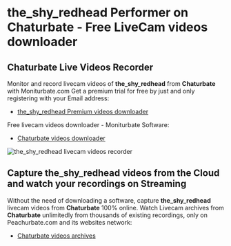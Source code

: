 # the_shy_redhead Performer on Chaturbate - Free LiveCam videos downloader

## Chaturbate Live Videos Recorder

Monitor and record livecam videos of **the_shy_redhead** from **Chaturbate** with Moniturbate.com
Get a premium trial for free by just and only registering with your Email address:
* [the_shy_redhead Premium videos downloader](https://moniturbate.com/request-demo-licence-key.html)

Free livecam videos downloader - Moniturbate Software:
* [Chaturbate videos downloader](https://moniturbate.com/moniturbate-download-software.html)

![the_shy_redhead livecam videos recorder](https://peachurnet.com/templates/moniturbate-software.png)


## Capture the_shy_redhead videos from the Cloud and watch your recordings on Streaming

Without the need of downloading a software, capture **the_shy_redhead** livecam videos from **Chaturbate** 100% online.
Watch Livecam archives from **Chaturbate** unlimitedly from thousands of existing recordings, only on Peachurbate.com and its websites network:
* [Chaturbate videos archives](https://peachurnet.com/)